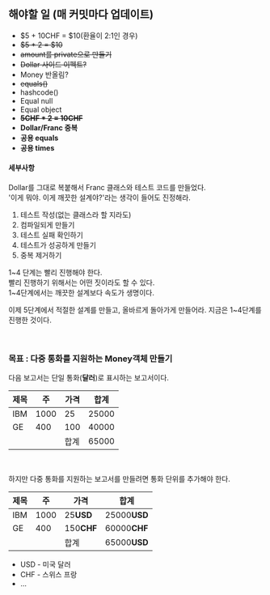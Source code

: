 ## 해야할 일 (매 커밋마다 업데이트)
* $5 + 10CHF = $10(환율이 2:1인 경우)
* ~~$5 * 2 = $10~~
* ~~amount를 private으로 만들기~~
* ~~Dollar 사이드 이펙트?~~ 
* Money 반올림?
* ~~equals()~~
* hashcode()
* Equal null
* Equal object
* ~~**5CHF * 2 = 10CHF**~~
* **Dollar/Franc 중복**
* **공용 equals**
* **공용 times**

#### 세부사항
Dollar를 그대로 복붙해서 Franc 클래스와 테스트 코드를 만들었다. <br>
'이게 뭐야. 이게 깨끗한 설계야?'라는 생각이 들어도 진정해라.

1. 테스트 작성(없는 클래스라 할 지라도)
2. 컴파일되게 만들기
3. 테스트 실패 확인하기
4. 테스트가 성공하게 만들기
5. 중복 제거하기

1~4 단계는 빨리 진행해야 한다. <br>
빨리 진행하기 위해서는 어떤 짓이라도 할 수 있다. <br> 
1~4단계에서는 깨끗한 설계보다 속도가 생명이다. <br>

이제 5단계에서 적절한 설계를 만들고, 올바르게 돌아가게 만들어라.
지금은 1~4단계를 진행한 것이다.



<br>

### 목표 : 다중 통화를 지원하는 Money객체 만들기
다음 보고서는 단일 통화(**달러**)로 표시하는 보고서이다.

| 제목   | 주   | 가격  | 합계    |
|------|-----|-----|-------|
| IBM  | 1000 | 25  | 25000 |
| GE   | 400 | 100 | 40000 |
|  |     | 합계  | 65000 |

<br>

하지만 다중 통화를 지원하는 보고서를 만들려면 통화 단위를 추가해야 한다.

| 제목   | 주   | 가격         | 합계           |
|------|-----|------------|--------------|
| IBM  | 1000 | 25**USD**  | 25000**USD** |
| GE   | 400 | 150**CHF** | 60000**CHF** |
|  |     | 합계         | 65000**USD** |

* USD - 미국 달러
* CHF - 스위스 프랑
* ...